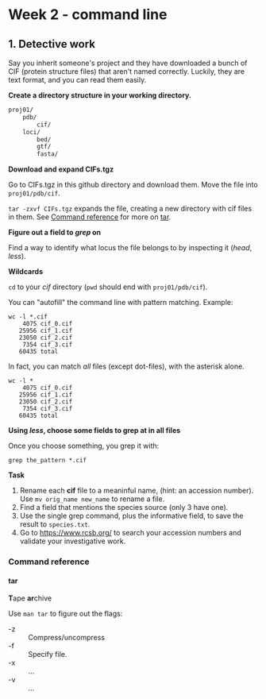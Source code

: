 # Week 2 - command line

## 1. Detective work

Say you inherit someone's project and they have downloaded a bunch of CIF (protein structure files) that aren't named correctly. Luckily, they are text format, and you can read them easily.

**Create a directory structure in your working directory.**

```bash
proj01/
	pdb/
		cif/
	loci/
		bed/
		gtf/
		fasta/

```

**Download and expand CIFs.tgz**

Go to CIFs.tgz in this github directory and download them. Move the file into `proj01/pdb/cif`.

`tar -zxvf CIFs.tgz` expands the file, creating a new directory with cif files in them. See [Command reference](https://github.com/Colorado-State-University-CMB/Intro-to-qCMB-2022/edit/main/Module_6_CommandLine/week2/README.md#command-reference) for more on [tar](https://github.com/Colorado-State-University-CMB/Intro-to-qCMB-2022/edit/main/Module_6_CommandLine/week2/README.md#tar).

**Figure out a field to *grep* on**

Find a way to identify what locus the file belongs to by inspecting it (*head*, *less*).

**Wildcards**

`cd` to your *cif* directory (`pwd` should end with `proj01/pdb/cif`).

You can "autofill" the command line with pattern matching. Example:

```
wc -l *.cif
    4075 cif_0.cif
   25956 cif_1.cif
   23050 cif_2.cif
    7354 cif_3.cif
   60435 total
```

In fact, you can match _all_ files (except dot-files), with the asterisk alone.

```
wc -l *
    4075 cif_0.cif
   25956 cif_1.cif
   23050 cif_2.cif
    7354 cif_3.cif
   60435 total
```

**Using *less*, choose some fields to grep at in all files**

Once you choose something, you grep it with:

`grep the_pattern *.cif`

**Task**
  1. Rename each **cif** file to a meaninful name, (hint: an accession number). Use `mv orig_name new_name` to rename a file.
  2. Find a field that mentions the species source (only 3 have one).
  3. Use the single grep command, plus the informative field, to save the result to `species.txt`.
  4. Go to https://www.rcsb.org/ to search your accession numbers and validate your investigative work.
### Command reference

#### tar 

**T**ape **ar**chive

Use `man tar` to figure out the flags:
<dl>
  <dt>-z</dt>
  <dd>Compress/uncompress</dd>
  <dt>-f</dt>
  <dd>Specify file.</dd>
  <dt>-x</dt>
  <dd>...</dd>
  <dt>-v</dt>
  <dd>...</dd>
<dl>
